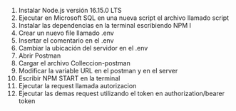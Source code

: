1) Instalar Node.js versión 16.15.0 LTS
2) Ejecutar en Microsoft SQL en una nueva script el archivo llamado script
3) Instalar las dependencias en la terminal escribiendo NPM I
4) Crear un nuevo file llamado .env
5) Insertar el comentario en el .env
6) Cambiar la ubicación del servidor en el .env
7) Abrir Postman
8) Cargar el archivo Colleccion-postman
9) Modificar la variable URL en el postman y en el server
10) Escribir NPM START en la terminal
11) Ejecutar la request llamada autorizacion
12) Ejecutar las demas request utilizando el token en authorization/bearer token
